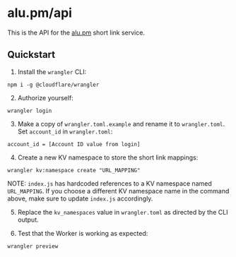 # alu.pm/api

This is the API for the [alu.pm](https://alu.pm) short link service.

## Quickstart

1. Install the `wrangler` CLI:
```
npm i -g @cloudflare/wrangler
```

2. Authorize yourself:
```
wrangler login
```

3. Make a copy of `wrangler.toml.example` and rename it to `wrangler.toml`. Set `account_id` in `wrangler.toml`:
```
account_id = [Account ID value from login]
```

4. Create a new KV namespace to store the short link mappings:
```
wrangler kv:namespace create "URL_MAPPING"
```

NOTE: `index.js` has hardcoded references to a KV namespace named `URL_MAPPING`. If you choose a different KV namespace name in the command above, make sure to update `index.js` accordingly.

5. Replace the `kv_namespaces` value in `wrangler.toml` as directed by the CLI output.

6. Test that the Worker is working as expected:
```
wrangler preview
```
